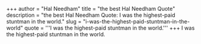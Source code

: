 +++
author = "Hal Needham"
title = "the best Hal Needham Quote"
description = "the best Hal Needham Quote: I was the highest-paid stuntman in the world."
slug = "i-was-the-highest-paid-stuntman-in-the-world"
quote = '''I was the highest-paid stuntman in the world.'''
+++
I was the highest-paid stuntman in the world.
